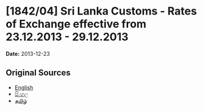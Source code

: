 # [1842/04] Sri Lanka Customs - Rates of Exchange effective from 23.12.2013 - 29.12.2013

**Date:** 2013-12-23

## Original Sources

- [English](https://documents.gov.lk/view/extra-gazettes/2013/12/1842-04_E.pdf)
- [සිංහල](https://documents.gov.lk/view/extra-gazettes/2013/12/1842-04_S.pdf)
- [தமிழ்](https://documents.gov.lk/view/extra-gazettes/2013/12/1842-04_T.pdf)
